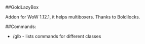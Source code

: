 ##GoldLazyBox

Addon for WoW 1.12.1, it helps multiboxers.
Thanks to Boldilocks.

##Commands:
* /glb - lists commands for different classes

